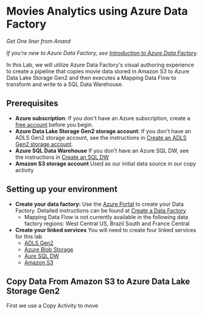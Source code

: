 # Movies Analytics using Azure Data Factory

*Get One liner from Anand*

*If you're new to Azure Data Factory, see [Introduction to Azure Data Factory](https://docs.microsoft.com/en-us/azure/data-factory/introduction).*

In this Lab, we will utilize Azure Data Factory's visual authoring experience to create a pipeline that copies movie data stored in Amazon S3 to Azure Data Lake Storage Gen2 and then executes a Mapping Data Flow to transform and write to a SQL Data Warehouse.

## Prerequisites

* **Azure subscription**: If you don't have an Azure subscription, create a [free account](https://azure.microsoft.com/free/) before you begin.
* **Azure Data Lake Storage Gen2 storage account**: If you don't have an ADLS Gen2 storage account, see the instructions in [Create an ADLS Gen2 storage account](https://docs.microsoft.com/en-us/azure/storage/blobs/data-lake-storage-quickstart-create-account).
* **Azure SQL Data Warehouse** If you don't have an Azure SQL DW, see the instructions in [Create an SQL DW](https://docs.microsoft.com/en-us/azure/sql-data-warehouse/create-data-warehouse-portal)
* **Amazon S3 storage account** Used as our initial data source in our copy activity

## Setting up your environment

* **Create your data factory:** Use the [Azure Portal](https://portal.azure.com) to create your Data Factory. Detailed instructions can be found at [Create a Data Factory](https://docs.microsoft.com/en-us/azure/data-factory/quickstart-create-data-factory-portal)
  * Mapping Data Flow is not currently available in the following data factory regions: West Central US, Brazil South and France Central
* **Create your linked services** You will need to create four linked services for this lab
  * [ADLS Gen2](https://docs.microsoft.com/en-us/azure/data-factory/connector-azure-data-lake-storage)
  * [Azure Blob Storage](https://docs.microsoft.com/en-us/azure/data-factory/connector-azure-blob-storage)
  * [Aure SQL DW](https://docs.microsoft.com/en-us/azure/data-factory/connector-azure-sql-data-warehouse)
  * [Amazon S3](https://docs.microsoft.com/en-us/azure/data-factory/connector-amazon-simple-storage-service)
  
## Copy Data From Amazon S3 to Azure Data Lake Storage Gen2
  
First we use a Copy Activity to move 
